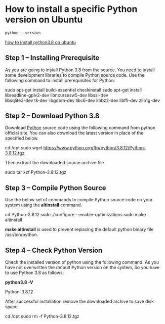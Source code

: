 # How to install a specific Python version on Ubuntu

```python
python --version
```

[how to install python3.8 on ubuntu](https://tecadmin.net/install-python-3-8-ubuntu/)

## Step 1 – Installing Prerequisite

As you are going to install Python 3.8 from the source. You need to install some development libraries to compile Python source code. Use the following command to install prerequisites for Python:

sudo apt-get install build-essential checkinstall
sudo apt-get install libreadline-gplv2-dev libncursesw5-dev libssl-dev \
    libsqlite3-dev tk-dev libgdbm-dev libc6-dev libbz2-dev libffi-dev zlib1g-dev

## Step 2 – Download Python 3.8

Download [Python](https://www.python.org/) source code using the following command from python official site. You can also download the latest version in place of the specified below.

cd /opt
sudo wget https://www.python.org/ftp/python/3.8.12/Python-3.8.12.tgz

Then extract the downloaded source archive file

sudo tar xzf Python-3.8.12.tgz

## Step 3 – Compile Python Source

Use the below set of commands to compile Python source code on your system using the **altinstall** command.

cd Python-3.8.12
sudo ./configure --enable-optimizations
sudo make altinstall

**make altinstall** is used to prevent replacing the default python binary file /usr/bin/python.

## Step 4 – Check Python Version

Check the installed version of python using the following command. As you have not overwritten the default Python version on the system, So you have to use Python 3.8 as follows:

**python3.8 -V**

Python-3.8.12

After successful installation remove the downloaded archive to save disk space

cd /opt
sudo rm -f Python-3.8.12.tgz